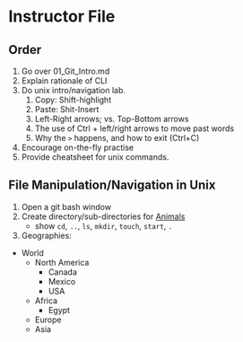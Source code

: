 # Instructor File

## Order

1. Go over 01_Git_Intro.md
2. Explain rationale of CLI
3. Do unix intro/navigation lab.
	1. Copy: Shift-highlight
	2. Paste: Shit-Insert
	3. Left-Right arrows; vs. Top-Bottom arrows
	4. The use of Ctrl + left/right arrows to move past words
	5. Why the `>` happens, and how to exit (Ctrl+C) 
5. Encourage on-the-fly practise
6. Provide cheatsheet for unix commands.


## File Manipulation/Navigation in Unix

1. Open a git bash window
2. Create directory/sub-directories for [Animals](https://rsscience.com/kingdom-animalia-classification/)
	+ show `cd`, `..`, `ls`, `mkdir`, `touch`,  `start`, `.`
3. Geographies:
  + World
  	* North America
  		- Canada
  		- Mexico
  		- USA
  	* Africa
  		- Egypt
  	* Europe
  	* Asia	


